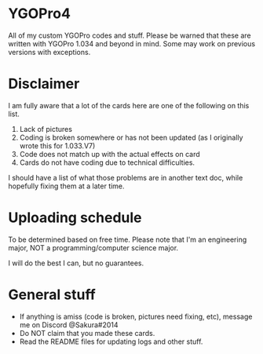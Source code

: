 # YGOPro4
All of my custom YGOPro codes and stuff. Please be warned that these are written with YGOPro 1.034 and beyond in mind. Some may work on previous versions with exceptions.

# Disclaimer

I am fully aware that a lot of the cards here are one of the following on this list.

1. Lack of pictures
2. Coding is broken somewhere or has not been updated (as I originally wrote this for 1.033.V7)
3. Code does not match up with the actual effects on card
4. Cards do not have coding due to technical difficulties. 

I should have a list of what those problems are in another text doc, while hopefully fixing them at a later time.

# Uploading schedule

To be determined based on free time. Please note that I'm an engineering major, NOT a programming/computer science major. 

I will do the best I can, but no guarantees.

# General stuff
- If anything is amiss (code is broken, pictures need fixing, etc), message me on Discord @Sakura#2014
- Do NOT claim that you made these cards.
- Read the README files for updating logs and other stuff.
